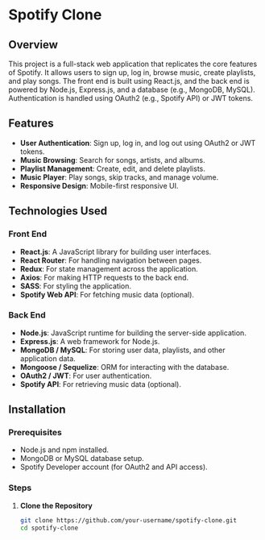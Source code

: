 # Spotify Clone

## Overview

This project is a full-stack web application that replicates the core features of Spotify. It allows users to sign up, log in, browse music, create playlists, and play songs. The front end is built using React.js, and the back end is powered by Node.js, Express.js, and a database (e.g., MongoDB, MySQL). Authentication is handled using OAuth2 (e.g., Spotify API) or JWT tokens.

## Features

- **User Authentication**: Sign up, log in, and log out using OAuth2 or JWT tokens.
- **Music Browsing**: Search for songs, artists, and albums.
- **Playlist Management**: Create, edit, and delete playlists.
- **Music Player**: Play songs, skip tracks, and manage volume.
- **Responsive Design**: Mobile-first responsive UI.

## Technologies Used

### Front End

- **React.js**: A JavaScript library for building user interfaces.
- **React Router**: For handling navigation between pages.
- **Redux**: For state management across the application.
- **Axios**: For making HTTP requests to the back end.
- **SASS**: For styling the application.
- **Spotify Web API**: For fetching music data (optional).

### Back End

- **Node.js**: JavaScript runtime for building the server-side application.
- **Express.js**: A web framework for Node.js.
- **MongoDB / MySQL**: For storing user data, playlists, and other application data.
- **Mongoose / Sequelize**: ORM for interacting with the database.
- **OAuth2 / JWT**: For user authentication.
- **Spotify API**: For retrieving music data (optional).

## Installation

### Prerequisites

- Node.js and npm installed.
- MongoDB or MySQL database setup.
- Spotify Developer account (for OAuth2 and API access).

### Steps

1. **Clone the Repository**
   ```bash
   git clone https://github.com/your-username/spotify-clone.git
   cd spotify-clone
